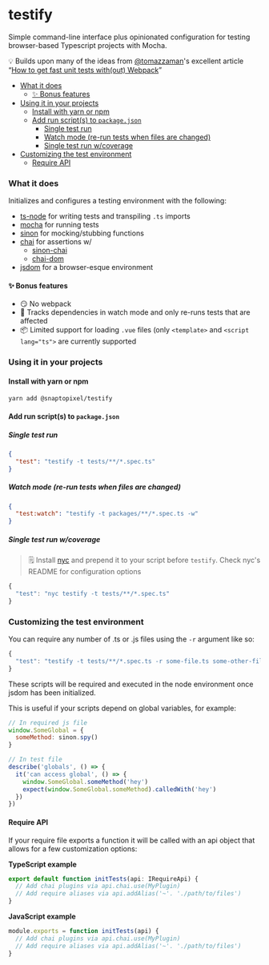 # testify
Simple command-line interface plus opinionated configuration for testing browser-based Typescript projects with Mocha.

💡 Builds upon many of the ideas from [@tomazzaman](https://github.com/tomazzaman)'s excellent article “[How to get fast unit tests with(out) Webpack](https://medium.com/@TomazZaman/how-to-get-fast-unit-tests-with-out-webpack-793c408a076f)”

<!-- TOC depthFrom:2 -->

- [What it does](#what-it-does)
  - [✨ Bonus features](#✨-bonus-features)
- [Using it in your projects](#using-it-in-your-projects)
  - [Install with yarn or npm](#install-with-yarn-or-npm)
  - [Add run script(s) to `package.json`](#add-run-scripts-to-packagejson)
    - [Single test run](#single-test-run)
    - [Watch mode (re-run tests when files are changed)](#watch-mode-re-run-tests-when-files-are-changed)
    - [Single test run w/coverage](#single-test-run-wcoverage)
- [Customizing the test environment](#customizing-the-test-environment)
  - [Require API](#require-api)

<!-- /TOC -->

### What it does
Initializes and configures a testing environment with the following:
- [ts-node](https://github.com/TypeStrong/ts-node) for writing tests and transpiling `.ts` imports
- [mocha](https://github.com/mochajs/mocha) for running tests
- [sinon](https://github.com/sinonjs/sinon) for mocking/stubbing functions
- [chai](https://github.com/chaijs/chai) for assertions w/
  - [sinon-chai](https://github.com/domenic/sinon-chai)
  - [chai-dom](https://github.com/nathanboktae/chai-dom)
- [jsdom](https://github.com/jsdom/jsdom) for a browser-esque environment
#### ✨ Bonus features
- 😏 No webpack
- 🚀 Tracks dependencies in watch mode and only re-runs tests that are affected
- 📦 Limited support for loading `.vue` files (only `<template>` and `<script lang="ts">` are currently supported

### Using it in your projects
#### Install with yarn or npm
```bash
yarn add @snaptopixel/testify
```

#### Add run script(s) to `package.json`
##### Single test run  
```json
{
  "test": "testify -t tests/**/*.spec.ts"
}
```
##### Watch mode (re-run tests when files are changed)
```json
{
  "test:watch": "testify -t packages/**/*.spec.ts -w"
}
```
##### Single test run w/coverage
> 🗒 Install [nyc](https://github.com/istanbuljs/nyc) and prepend it to your script before `testify`. Check nyc's README for configuration options
```js
{
  "test": "nyc testify -t tests/**/*.spec.ts"
}
```

### Customizing the test environment
You can require any number of .ts or .js files using the `-r` argument like so:
```js
{
  "test": "testify -t tests/**/*.spec.ts -r some-file.ts some-other-file.js"
}
```
These scripts will be required and executed in the node environment once jsdom has been initialized.  

This is useful if your scripts depend on global variables, for example:

```js
// In required js file
window.SomeGlobal = {
  someMethod: sinon.spy()
}

// In test file
describe('globals', () => {
  it('can access global', () => {
    window.SomeGlobal.someMethod('hey')
    expect(window.SomeGlobal.someMethod).calledWith('hey')
  })
})
```
#### Require API
If your require file exports a function it will be called with an api object that allows for a few customization options:

**TypeScript example**
```ts
export default function initTests(api: IRequireApi) {
  // Add chai plugins via api.chai.use(MyPlugin)
  // Add require aliases via api.addAlias('~'. './path/to/files')
}
```
**JavaScript example**
```js
module.exports = function initTests(api) {
  // Add chai plugins via api.chai.use(MyPlugin)
  // Add require aliases via api.addAlias('~'. './path/to/files')
}
```